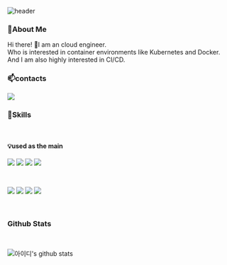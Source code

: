 ![header](https://capsule-render.vercel.app/api?type=waving&color=gradient&height=308&section=header&text=Good%20to%20see%20you%20%F0%9F%A4%97&desc=This%20is%20AiLEE96%20Github&descSize=30&descAlign=63&fontAlignY=40)

### 👀About Me

Hi there! 👲I am an cloud engineer. <br/>
Who is interested in container environments like Kubernetes and Docker. <br/>
And I am also highly interested in CI/CD.

### 📫contacts
<a href="mailto:dlc12233@gmail.com"><img src="https://img.shields.io/badge/Gmail-red?style=flat-square&logo=gmail&logoColor=white&link=mailto:dlc12233@gmail.com"/></a>

### 💪Skills
<br/>

#### 💡used as the main <br/>

<img src="https://img.shields.io/badge/Python-3776AB?style=for-the-badge&logo=Python&&logoColor=white"/> <img src="https://img.shields.io/badge/Djanog-092E20?style=for-the-badge&logo=django&&logoColor=black"/> <img src="https://img.shields.io/badge/mysql-4479A1?style=for-the-badge&logo=mysql&&logoColor=black"/> <img src="https://img.shields.io/badge/AWS-232F3E?style=for-the-badge&logo=amazon AWS&&logoColor=blue"/>

<br/>

<img src="https://img.shields.io/badge/kubernetes-326CE5?style=for-the-badge&logo=kubernetes&&logoColor=black"/> <img src="https://img.shields.io/badge/jenkins-D24939?style=for-the-badge&logo=jenkins&&logoColor=black"/> <img src="https://img.shields.io/badge/docker-2496ED?style=for-the-badge&logo=docker&&logoColor=black"/> <img src="https://img.shields.io/badge/linux-FCC624?style=for-the-badge&logo=linux&&logoColor=black"/>

<br/>

### Github Stats

<br/>

![아이디's github stats](https://github-readme-stats.vercel.app/api?username=AiLEE96&show_icons=true)
